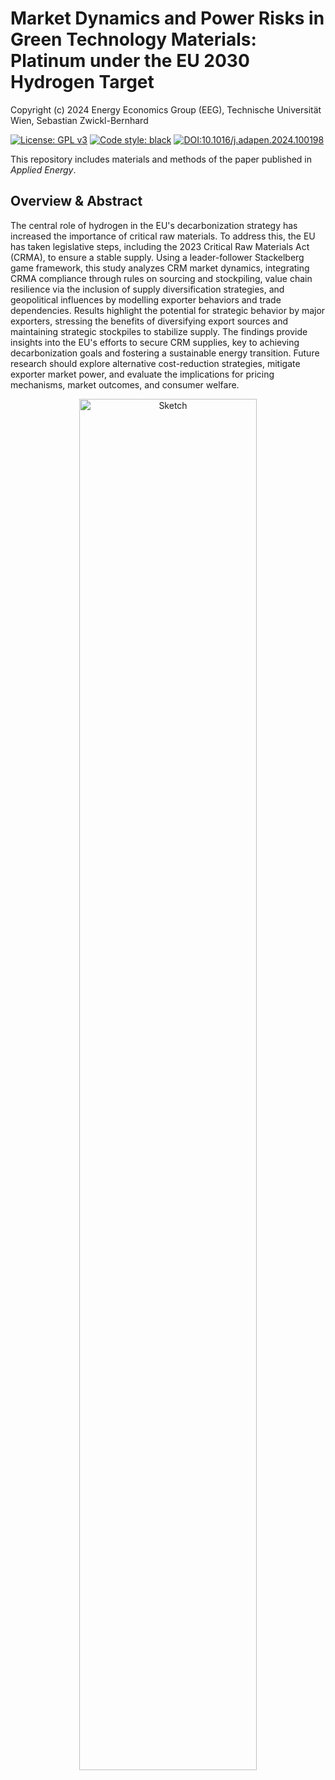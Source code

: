 # Market Dynamics and Power Risks in Green Technology Materials: Platinum under the EU 2030 Hydrogen Target

Copyright (c) 2024 Energy Economics Group (EEG), Technische Universität Wien, Sebastian Zwickl-Bernhard

[![License: GPL v3](https://img.shields.io/badge/License-GPLv3-blue.svg)](https://www.gnu.org/licenses/gpl-3.0)
[![Code style: black](https://img.shields.io/badge/code%20style-black-000000.svg)](https://github.com/psf/black)
[![DOI:10.1016/j.adapen.2024.100198](http://img.shields.io/badge/DOI-10.1016/j.adapen.2024.100198-5F7464.svg)](https://doi.org/10.1016/j.adapen.2024.100198)

This repository includes materials and methods of the paper published in _Applied Energy_.

## Overview & Abstract
The central role of hydrogen in the EU's decarbonization strategy has increased the importance of critical raw materials. To address this, the EU has taken legislative steps, including the 2023 Critical Raw Materials Act (CRMA), to ensure a stable supply. Using a leader-follower Stackelberg game framework, this study analyzes CRM market dynamics, integrating CRMA compliance through rules on sourcing and stockpiling, value chain resilience via the inclusion of supply diversification strategies, and geopolitical influences by modelling exporter behaviors and trade dependencies. Results highlight the potential for strategic behavior by major exporters, stressing the benefits of diversifying export sources and maintaining strategic stockpiles to stabilize supply. The findings provide insights into the EU's efforts to secure CRM supplies, key to achieving decarbonization goals and fostering a sustainable energy transition. Future research should explore alternative cost-reduction strategies, mitigate exporter market power, and evaluate the implications for pricing mechanisms, market outcomes, and consumer welfare.

<p align="center" width="100%">
	<img src="./figures//method.png" width=75% height=75% align="center" alt="Sketch" />
</p>
